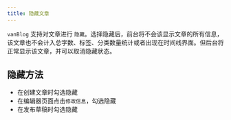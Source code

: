 ```yaml
---
title: 隐藏文章
---
```


`vanBlog` 支持对文章进行 `隐藏`。选择隐藏后，前台将不会该显示文章的所有信息，该文章也不会计入总字数、标签、分类数量统计或者出现在时间线界面。但后台将正常显示该文章，并可以取消隐藏状态。

## 隐藏方法

- 在创建文章时勾选隐藏
- 在编辑器页面点击`修改信息`，勾选隐藏
- 在发布草稿时勾选隐藏
